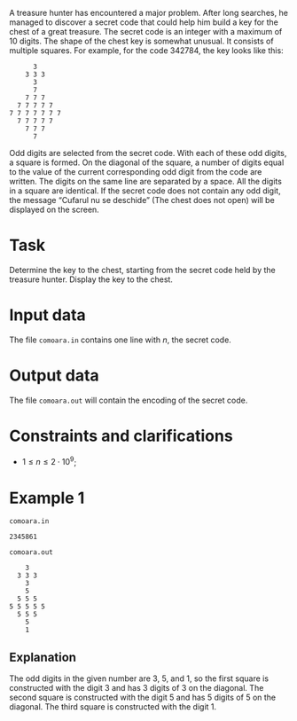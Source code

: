 A treasure hunter has encountered a major problem. After long searches, he managed to discover a secret code that could help him build a key for the chest of a great treasure. The secret code is an integer with a maximum of $10$ digits. The shape of the chest key is somewhat unusual. It consists of multiple squares. For example, for the code $342784$, the key looks like this:

```
      3
    3 3 3
      3
      7
    7 7 7
  7 7 7 7 7
7 7 7 7 7 7 7
  7 7 7 7 7
    7 7 7
      7
```

Odd digits are selected from the secret code. With each of these odd digits, a square is formed. On the diagonal of the square, a number of digits equal to the value of the current corresponding odd digit from the code are written. The digits on the same line are separated by a space. All the digits in a square are identical. If the secret code does not contain any odd digit, the message “Cufarul nu se deschide” (The chest does not open) will be displayed on the screen.

# Task

Determine the key to the chest, starting from the secret code held by the treasure hunter. Display the key to the chest.

# Input data

The file `comoara.in` contains one line with $n$, the secret code.

# Output data

The file `comoara.out` will contain the encoding of the secret code.

# Constraints and clarifications

* $1 \leq n \leq 2 \cdot 10^9$;

# Example 1

`comoara.in`
```
2345861
```

`comoara.out`
```
    3
  3 3 3
    3
    5
  5 5 5
5 5 5 5 5
  5 5 5
    5
    1
```

## Explanation

The odd digits in the given number are $3$, $5$, and $1$, so the first square is constructed with the digit $3$ and has $3$ digits of $3$ on the diagonal. The second square is constructed with the digit $5$ and has $5$ digits of $5$ on the diagonal. The third square is constructed with the digit $1$.